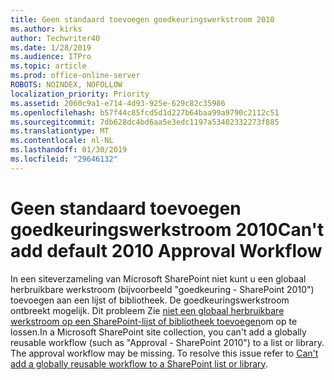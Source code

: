 ```yaml
---
title: Geen standaard toevoegen goedkeuringswerkstroom 2010
ms.author: kirks
author: Techwriter40
ms.date: 1/28/2019
ms.audience: ITPro
ms.topic: article
ms.prod: office-online-server
ROBOTS: NOINDEX, NOFOLLOW
localization_priority: Priority
ms.assetid: 2060c9a1-e714-4d93-925e-629c82c35986
ms.openlocfilehash: b57f44c85fcd5d1d227b64baa99a9790c2112c51
ms.sourcegitcommit: 7db628dc4bd6aa5e3edc1197a53402332273f885
ms.translationtype: MT
ms.contentlocale: nl-NL
ms.lasthandoff: 01/30/2019
ms.locfileid: "29646132"
---
```

# <a name="cant-add-default-2010-approval-workflow"></a><span data-ttu-id="8f7d3-102">Geen standaard toevoegen goedkeuringswerkstroom 2010</span><span class="sxs-lookup"><span data-stu-id="8f7d3-102">Can't add default 2010 Approval Workflow</span></span>

<span data-ttu-id="8f7d3-p101">In een siteverzameling van Microsoft SharePoint niet kunt u een globaal herbruikbare werkstroom (bijvoorbeeld "goedkeuring - SharePoint 2010") toevoegen aan een lijst of bibliotheek. De goedkeuringswerkstroom ontbreekt mogelijk. Dit probleem Zie [niet een globaal herbruikbare werkstroom op een SharePoint-lijst of bibliotheek toevoegen](https://support.microsoft.com/help/4467263/sharepoint-designer-2013-shows-empty-wfpub-library)om op te lossen.</span><span class="sxs-lookup"><span data-stu-id="8f7d3-p101">In a Microsoft SharePoint site collection, you can't add a globally reusable workflow (such as "Approval - SharePoint 2010") to a list or library. The approval workflow may be missing. To resolve this issue refer to [Can't add a globally reusable workflow to a SharePoint list or library](https://support.microsoft.com/help/4467263/sharepoint-designer-2013-shows-empty-wfpub-library).</span></span> 
  